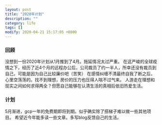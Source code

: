 ```yaml
---
layout: post
title: "2020年计划"
description: ""
category: life
tags: []
modify: 2020-04-21 15:17:05 +0800
---
```


### 回顾

没想到一份2020年计划从1月推到了4月。拖延情况太过严重。
在这严峻的全球疫情之下，经历了近4个月的远程办公后，公司裁员了约一半人，所幸还没有裁员到自己，可能是因为自己比较廉价吧（苦笑）
在感情纠缠不清最终自我了断之后，心里空荡荡的。找不到理想，房价的压力也压得人喘不过气来。
人游走在理想和现实之间如何求得两全？但愿自己能够在认清生活的真相后依旧热爱生活。


### 计划

5月渐进，gcp一年的免费期即将到期。似乎确实除了搭梯子难以做一些其他项目。
希望近今年能多读一些文章。多写blog反馈自己的生活。

